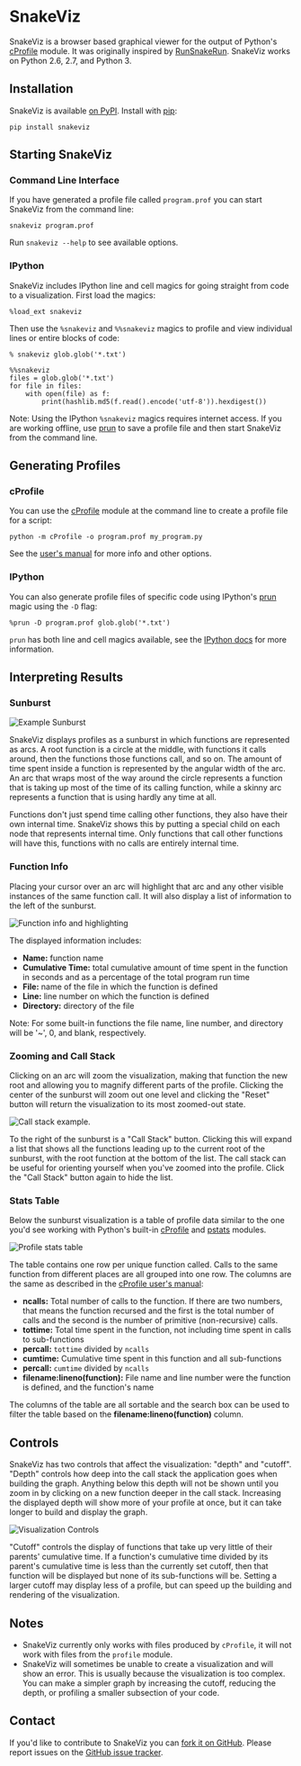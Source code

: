 # SnakeViz

SnakeViz is a browser based graphical viewer for the output of Python's
[cProfile][] module.
It was originally inspired by [RunSnakeRun][].
SnakeViz works on Python 2.6, 2.7, and Python 3.

## Installation

SnakeViz is available [on PyPI][pypi]. Install with [pip][]:

```
pip install snakeviz
```

## Starting SnakeViz

### Command Line Interface

If you have generated a profile file called `program.prof` you can start
SnakeViz from the command line:

```
snakeviz program.prof
```

Run `snakeviz --help` to see available options.

### IPython

SnakeViz includes IPython line and cell magics for going straight
from code to a visualization.
First load the magics:

```
%load_ext snakeviz
```

Then use the `%snakeviz` and `%%snakeviz` magics to profile and view
individual lines or entire blocks of code:

```
% snakeviz glob.glob('*.txt')
```

```
%%snakeviz
files = glob.glob('*.txt')
for file in files:
    with open(file) as f:
        print(hashlib.md5(f.read().encode('utf-8')).hexdigest())
```

Note: Using the IPython `%snakeviz` magics requires internet access.
If you are working offline, use [prun][] to save a profile file
and then start SnakeViz from the command line.

## Generating Profiles

### cProfile

You can use the [cProfile][] module at the command line to create a
profile file for a script:

```
python -m cProfile -o program.prof my_program.py
```

See the [user's manual][generating] for more info and other options.

### IPython

You can also generate profile files of specific code using
IPython's [prun][] magic using the `-D` flag:

```
%prun -D program.prof glob.glob('*.txt')
```

`prun` has both line and cell magics available,
see the [IPython docs][prun] for more information.

## Interpreting Results

### Sunburst

![Example Sunburst](./img/sunburst.png "Example sunburst.")

SnakeViz displays profiles as a sunburst in which functions are represented
as arcs.
A root function is a circle at the middle, with functions it calls around,
then the functions those functions call, and so on.
The amount of time spent inside a function is represented by
the angular width of the arc.
An arc that wraps most of the way around the circle represents a function
that is taking up most of the time of its calling function, while a
skinny arc represents a function that is using hardly any time at all.

Functions don't just spend time calling other functions, they also have their
own internal time. SnakeViz shows this by putting a special child on each node
that represents internal time. Only functions that call other functions will
have this, functions with no calls are entirely internal time.

### Function Info

Placing your cursor over an arc will highlight that arc and any other
visible instances of the same function call.
It will also display a list of information to the left of the sunburst.

![Function info and highlighting](./img/func_info.png "Function info.")

The displayed information includes:

- **Name:** function name
- **Cumulative Time:** total cumulative amount of time spent in the function
    in seconds and as a percentage of the total program run time
- **File:** name of the file in which the function is defined
- **Line:** line number on which the function is defined
- **Directory:** directory of the file

Note: For some built-in functions the file name, line number, and
directory will be '~', 0, and blank, respectively.

### Zooming and Call Stack

Clicking on an arc will zoom the visualization, making that function
the new root and allowing you to magnify different parts of the profile.
Clicking the center of the sunburst will zoom out one level and clicking
the "Reset" button will return the visualization to its most zoomed-out
state.

![Call stack example.](./img/call_stack.png "Call stack example.")

To the right of the sunburst is a "Call Stack" button.
Clicking this will expand a list that shows all the functions
leading up to the current root of the sunburst, with the root function
at the bottom of the list.
The call stack can be useful for orienting yourself when you've zoomed
into the profile.
Click the "Call Stack" button again to hide the list.

### Stats Table

Below the sunburst visualization is a table of profile data similar to the
one you'd see working with Python's built-in [cProfile][] and [pstats][]
modules.

![Profile stats table](./img/stats_table.png "Stats table example.")

The table contains one row per unique function called.
Calls to the same function from different places are all grouped into
one row.
The columns are the same as described in the
[cProfile user's manual][generating]:

- **ncalls:** Total number of calls to the function.
    If there are two numbers, that means the function recursed and
    the first is the total number of calls
    and the second is the number of primitive (non-recursive) calls.
- **tottime:** Total time spent in the function,
    not including time spent in calls to sub-functions
- **percall:** `tottime` divided by `ncalls`
- **cumtime:** Cumulative time spent in this function and all sub-functions
- **percall:** `cumtime` divided by `ncalls`
- **filename:lineno(function):** File name and line number were the
    function is defined, and the function's name

The columns of the table are all sortable and the search box can be used
to filter the table based on the **filename:lineno(function)** column.

## Controls

SnakeViz has two controls that affect the visualization:
"depth" and "cutoff".
"Depth" controls how deep into the call stack the application goes when
building the graph.
Anything below this depth will not be shown until you zoom in by
clicking on a new function deeper in the call stack.
Increasing the displayed depth will show more of your profile at once,
but it can take longer to build and display the graph.

![Visualization Controls](./img/controls.png "Controls")

"Cutoff" controls the display of functions that take up very little
of their parents' cumulative time.
If a function's cumulative time divided by its parent's cumulative time
is less than the currently set cutoff, then that function will be displayed
but none of its sub-functions will be.
Setting a larger cutoff may display less of a profile,
but can speed up the building and rendering of the visualization.

## Notes

- SnakeViz currently only works with files produced by `cProfile`,
    it will not work with files from the `profile` module.
- SnakeViz will sometimes be unable to create a visualization and will
    show an error.
    This is usually because the visualization is too complex.
    You can make a simpler graph by increasing the cutoff, reducing the depth,
    or profiling a smaller subsection of your code.

## Contact

If you'd like to contribute to SnakeViz you can [fork it on GitHub][gh].
Please report issues on the [GitHub issue tracker][issues].

[cProfile]: https://docs.python.org/3.4/library/profile.html#module-cProfile
[RunSnakeRun]: http://www.vrplumber.com/programming/runsnakerun/
[pypi]: https://pypi.python.org/pypi/snakeviz
[pip]: http://pip-installer.org
[prun]: http://ipython.org/ipython-doc/2/api/generated/IPython.core.magics.execution.html#IPython.core.magics.execution.ExecutionMagics.prun
[generating]: https://docs.python.org/3.4/library/profile.html#instant-user-s-manual
[pstats]: https://docs.python.org/3.4/library/profile.html#pstats.Stats
[gh]: https://github.com/jiffyclub/snakeviz
[issues]: https://github.com/jiffyclub/snakeviz/issues
